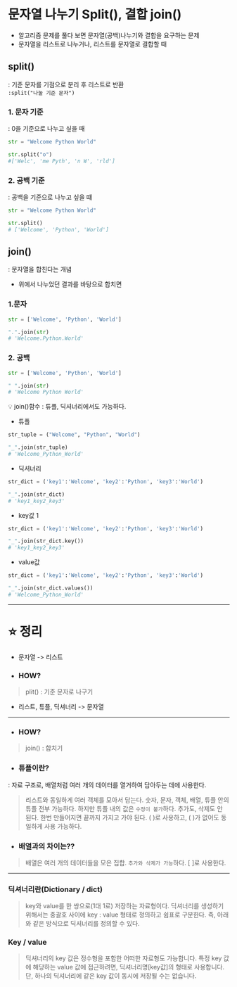 # 문자열 나누기 Split(), 결합 join()
- 알고리즘 문제를 풀다 보면 문자열(공백)나누기와 결합을 요구하는 문제
- 문자열을 리스트로 나누거나, 리스트를 문자열로 결합할 때

## split()
: 기준 문자를 기점으로 분리 후 리스트로 반환  
`:split("나눌 기준 문자")`

### 1. 문자 기준
: 0을 기준으로 나누고 싶을 때
```python
str = "Welcome Python World"

str.split("o")
#['Welc', 'me Pyth', 'n W', 'rld']
```

### 2. 공백 기준
: 공백을 기준으로 나누고 싶을 떄
```python
str = "Welcome Python World"

str.split()
# ['Welcome', 'Python', 'World']
```

## join()
: 문자열을 합친다는 개념

- 위에서 나누었던 결과를 바탕으로 합치면
### 1.문자
```python
str = ['Welcome', 'Python', 'World']

".".join(str)
# 'Welcome.Python.World'
```

### 2. 공백
```python
str = ['Welcome', 'Python', 'World']

" ".join(str)
# 'Welcome Python World'
```

:bulb: join()함수 : 튜플, 딕셔너리에서도 가능하다.
- 튜플
```python
str_tuple = ("Welcome", "Python", "World")

"_".join(str_tuple)
# 'Welcome_Python_World'
```

- 딕셔너리
```python
str_dict = ('key1':'Welcome', 'key2':'Python', 'key3':'World')

"_".join(str_dict)
# 'key1_key2_key3'
```
- key값 1
```python
str_dict = ('key1':'Welcome', 'key2':'Python', 'key3':'World')

"_".join(str_dict.key())
# 'key1_key2_key3'
```

- value값
```python
str_dict = ('key1':'Welcome', 'key2':'Python', 'key3':'World')

"_".join(str_dict.values())
# 'Welcome_Python_World'
```
---

# :star: 정리

* 문자열 -> 리스트  

- ### HOW?
> plit() : 기준 문자로 나구기

* 리스트, 튜플, 딕셔너리 -> 문자열
---
- ### HOW?
> join() : 합치기

- ### 튜플이란?  

: 자료 구조로, 배열처럼 여러 개의 데이터를 열거하여 담아두는 데에 사용한다.
> 리스트와 동일하게 여러 객체를 모아서 담는다.   숫자, 문자, 객체, 배열, 튜플 안의 튜플 전부 가능하다. 하지만 튜플 내의 값은 `수정이 불가`하다. 추가도, 삭제도 안 된다. 한번 만들어지면 끝까지 가지고 가야 된다. ( )로 사용하고, ( )가 없어도 동일하게 사용 가능하다.

 - ### 배열과의 차이는??
> 배열은 여러 개의 데이터들을 모은 집합. `추가와 삭제가 가능`하다. [ ]로 사용한다.
---
### 딕셔너리란(Dictionary / dict)

> key와 value를 한 쌍으로(1대 1로) 저장하는 자료형이다.  딕셔너리를 생성하기 위해서는 중괄호 사이에 key : value 형태로 정의하고 쉼표로 구분한다. 즉, 아래와 같은 방식으로 딕셔너리를 정의할 수 있다.

### Key / value

> 딕셔너리의 key 값은 정수형을 포함한 어떠한 자료형도 가능합니다. <dv/> 특정 key 값에 해당하는 value 값에 접근하려면, 딕셔너리명[key값]의 형태로 사용합니다. 단, 하나의 딕셔너리에 같은 key 값이 동시에 저장될 수는 없습니다.
